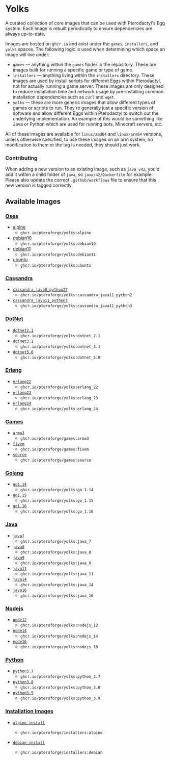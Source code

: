 # Yolks

A curated collection of core images that can be used with Pterodactyl's Egg system. Each image is rebuilt
periodically to ensure dependencies are always up-to-date.

Images are hosted on `ghcr.io` and exist under the `games`, `installers`, and `yolks` spaces. The following logic
is used when determining which space an image will live under:

* `games` — anything within the `games` folder in the repository. These are images built for running a specific game
or type of game.
* `installers` — anything living within the `installers` directory. These images are used by install scripts for different
Eggs within Pterodactyl, not for actually running a game server. These images are only designed to reduce installation time
and network usage by pre-installing common installation dependencies such as `curl` and `wget`.
* `yolks` — these are more generic images that allow different types of games or scripts to run. They're generally just
a specific version of software and allow different Eggs within Pterodactyl to switch out the underlying implementation. An
example of this would be something like Java or Python which are used for running bots, Minecraft servers, etc.

All of these images are available for `linux/amd64` and `linux/arm64` versions, unless otherwise specified, to use
these images on an arm system, no modification to them or the tag is needed, they should just work.

### Contributing

When adding a new version to an existing image, such as `java v42`, you'd add it within a child folder of `java`, so
`java/42/Dockerfile` for example. Please also update the correct `.github/workflows` file to ensure that this new version
is tagged correctly.

## Available Images
### [Oses](/oses)
* [alpine](/oses/alpine)
  * `ghcr.io/pteroforge/yolks:alpine`
* [debian10](/oses/debian10)
  * `ghcr.io/pteroforge/yolks:debian10`
* [debian11](/oses/debian11)
  * `ghcr.io/pteroforge/yolks:debian11`  
* [ubuntu](/oses/ubuntu)
  * `ghcr.io/pteroforge/yolks:ubuntu`  
### [Cassandra](/cassandra)
  * [`cassandra_java8_python27`](/cassandra/cassandra_java8_python2)
    * `ghcr.io/pteroforge/yolks:cassandra_java11_python2`
  * [`cassandra_java11_python3`](/cassandra/cassandra_java11_python3)
    * `ghcr.io/pteroforge/yolks:cassandra_java11_python3`
### [DotNet](/dotnet)
  * [`dotnet2.1`](/dotnet/2.1)
    * `ghcr.io/pteroforge/yolks:dotnet_2.1`
  * [`dotnet3.1`](/dotnet/3.1)
    * `ghcr.io/pteroforge/yolks:dotnet_3.1`
  * [`dotnet5.0`](/dotnet/5.0)
    * `ghcr.io/pteroforge/yolks:dotnet_5.0`    
### [Erlang](/erlang)
  * [`erlang22`](/erlang/22)
    * `ghcr.io/pteroforge/yolks:erlang_22`
  * [`erlang23`](/erlang/23)
    * `ghcr.io/pteroforge/yolks:erlang_23`
  * [`erlang24`](/erlang/24)
    * `ghcr.io/pteroforge/yolks:erlang_24`
### [Games](/games)  
  * [`arma3`](/games/arma3)
    * `ghcr.io/pteroforge/games:arma3`
  * [`fivem`](/games/fivem)
	* `ghcr.io/pteroforge/games:fivem`
  * [`source`](/games/source)
	* `ghcr.io/pteroforge/games:source`    
### [Golang](/go)
  * [`go1.14`](/go/1.14)
    * `ghcr.io/pteroforge/yolks:go_1.14`
  * [`go1.15`](/go/1.15)
    * `ghcr.io/pteroforge/yolks:go_1.15`
  * [`go1.16`](/go/1.16)
    * `ghcr.io/pteroforge/yolks:go_1.16`
### [Java](/java)
  * [`java7`](/java/7)
    * `ghcr.io/pteroforge/yolks:java_7`
  * [`java8`](/java/8)
    * `ghcr.io/pteroforge/yolks:java_8`
  * [`java9`](/java/9)
    * `ghcr.io/pteroforge/yolks:java_9`
  * [`java11`](/java/11)
    * `ghcr.io/pteroforge/yolks:java_11`
  * [`java14`](/java/14)
    * `ghcr.io/pteroforge/yolks:java_14`
  * [`java16`](/java/16)
    * `ghcr.io/pteroforge/yolks:java_16`
### [Nodejs](/nodejs)
  * [`node12`](/nodejs/12)
    * `ghcr.io/pteroforge/yolks:nodejs_12`
  * [`node14`](/nodejs/14)
    * `ghcr.io/pteroforge/yolks:nodejs_14`
  * [`node16`](/nodejs/16)
    * `ghcr.io/pteroforge/yolks:nodejs_16`
### [Python](/python)
  * [`python3.7`](/python/3.7)
    * `ghcr.io/pteroforge/yolks:python_3.7`
  * [`python3.8`](/python/3.8)
    * `ghcr.io/pteroforge/yolks:python_3.8`
  * [`python3.9`](/python/3.9)
    * `ghcr.io/pteroforge/yolks:python_3.9`

### [Installation Images](/installers)

* [`alpine-install`](/installers/alpine)
  * `ghcr.io/pteroforge/installers:alpine`

* [`debian-install`](/installers/debian)
  * `ghcr.io/pteroforge/installers:debian`
